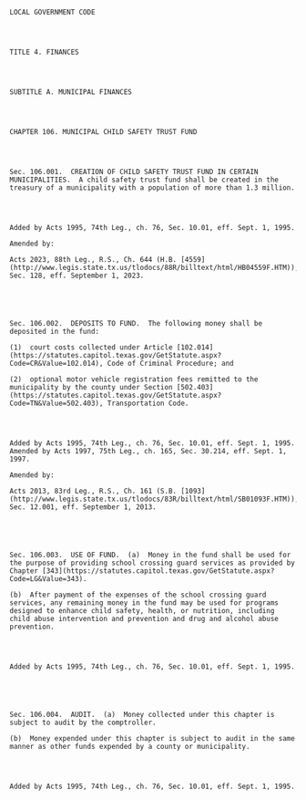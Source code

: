 ﻿
    
    
    	
    					
    
    
    LOCAL GOVERNMENT CODE
    
      
    
    
    TITLE 4. FINANCES
    
      
    
    
    SUBTITLE A. MUNICIPAL FINANCES
    
      
    
    
    CHAPTER 106. MUNICIPAL CHILD SAFETY TRUST FUND
    
      
    
    
    Sec. 106.001.  CREATION OF CHILD SAFETY TRUST FUND IN CERTAIN MUNICIPALITIES.  A child safety trust fund shall be created in the treasury of a municipality with a population of more than 1.3 million.
    
    
    
    
    Added by Acts 1995, 74th Leg., ch. 76, Sec. 10.01, eff. Sept. 1, 1995.
    
    Amended by: 
    
    Acts 2023, 88th Leg., R.S., Ch. 644 (H.B. [4559](http://www.legis.state.tx.us/tlodocs/88R/billtext/html/HB04559F.HTM)), Sec. 128, eff. September 1, 2023.
    
    
    
    
    
    Sec. 106.002.  DEPOSITS TO FUND.  The following money shall be deposited in the fund:
    
    (1)  court costs collected under Article [102.014](https://statutes.capitol.texas.gov/GetStatute.aspx?Code=CR&Value=102.014), Code of Criminal Procedure; and
    
    (2)  optional motor vehicle registration fees remitted to the municipality by the county under Section [502.403](https://statutes.capitol.texas.gov/GetStatute.aspx?Code=TN&Value=502.403), Transportation Code.
    
    
    
    
    Added by Acts 1995, 74th Leg., ch. 76, Sec. 10.01, eff. Sept. 1, 1995.  Amended by Acts 1997, 75th Leg., ch. 165, Sec. 30.214, eff. Sept. 1, 1997.
    
    Amended by: 
    
    Acts 2013, 83rd Leg., R.S., Ch. 161 (S.B. [1093](http://www.legis.state.tx.us/tlodocs/83R/billtext/html/SB01093F.HTM)), Sec. 12.001, eff. September 1, 2013.
    
    
    
    
    
    Sec. 106.003.  USE OF FUND.  (a)  Money in the fund shall be used for the purpose of providing school crossing guard services as provided by Chapter [343](https://statutes.capitol.texas.gov/GetStatute.aspx?Code=LG&Value=343).
    
    (b)  After payment of the expenses of the school crossing guard services, any remaining money in the fund may be used for programs designed to enhance child safety, health, or nutrition, including child abuse intervention and prevention and drug and alcohol abuse prevention.
    
    
    
    
    Added by Acts 1995, 74th Leg., ch. 76, Sec. 10.01, eff. Sept. 1, 1995.
    
    
    
    
    
    Sec. 106.004.  AUDIT.  (a)  Money collected under this chapter is subject to audit by the comptroller.
    
    (b)  Money expended under this chapter is subject to audit in the same manner as other funds expended by a county or municipality.
    
    
    
    
    Added by Acts 1995, 74th Leg., ch. 76, Sec. 10.01, eff. Sept. 1, 1995.
    
    
    
    
    				
